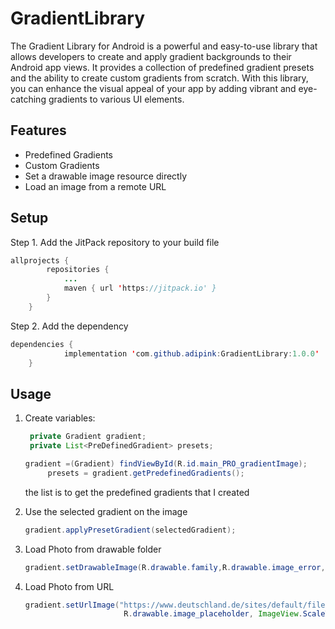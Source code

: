 # GradientLibrary
The Gradient Library for Android is a powerful and easy-to-use library that allows developers
to create and apply gradient backgrounds to their Android app views.
It provides a collection of predefined gradient presets and the ability to create custom gradients from scratch.
With this library, you can enhance the visual appeal of your app by adding vibrant and eye-catching gradients to various UI elements.

## Features
- Predefined Gradients
- Custom Gradients
- Set a drawable image resource directly
- Load an image from a remote URL

## Setup
Step 1. Add the JitPack repository to your build file
```java
allprojects {
		repositories {
			...
			maven { url 'https://jitpack.io' }
		}
	}
```

Step 2. Add the dependency
```java
dependencies {
	        implementation 'com.github.adipink:GradientLibrary:1.0.0'
	}
```

## Usage
1. Create variables:
   ```java
    private Gradient gradient;
    private List<PreDefinedGradient> presets;

   gradient =(Gradient) findViewById(R.id.main_PRO_gradientImage);
        presets = gradient.getPredefinedGradients();
   ```
   the list is to get the predefined gradients that I created

2. Use the selected gradient on the image
   ```java
   gradient.applyPresetGradient(selectedGradient);
   ```

3. Load Photo from drawable folder
   ```java
   gradient.setDrawableImage(R.drawable.family,R.drawable.image_error,R.drawable.image_placeholder,ImageView.ScaleType.CENTER_CROP);
   ```

4. Load Photo from URL
   ```java
   gradient.setUrlImage("https://www.deutschland.de/sites/default/files/media/image/tdt_15052020_wie_familien_in_deutschland_leben_gemeinsam.jpg",R.drawable.image_error,
                         R.drawable.image_placeholder, ImageView.ScaleType.CENTER_CROP);
   ```
